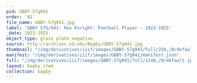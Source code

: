 ```yaml
---
pid: GBBY-57g041
order: '41'
file_name: GBBY-57g041.jpg
label: 'GBBY 57G/041: Rex Enright: Football Player - 1923-1925'
_date: 1923-1925
object_type: glass plate negative
source: http://archives.nd.edu/Bagby/GBBY-57g041.jpg
thumbnail: "/img/derivatives/iiif/images/GBBY-57g041/full/250,/0/default.jpg"
manifest: "/img/derivatives/iiif/images/GBBY-57g041/manifest.json"
full: "/img/derivatives/iiif/images/GBBY-57g041/full/1140,/0/default.jpg"
layout: bagby_item
collection: bagby
---
```

